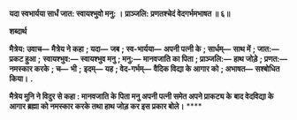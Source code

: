 **यदा स्वभार्यया सार्धं जात: स्वायश्भुवो मनु: ।** **प्राञ्जलि: प्रणतश्चेदं वेदगर्भमभाषत ॥ ६॥** 

**शब्दार्थ** 

**मैत्रेय: उवाच—** **मैत्रेय ने कहा** **; यदा—** **जब** **; स्व-भार्यया—** **अपनी पत्नी के** **; सार्धम्—** **साथ में** **; जात:—** **प्रकट हुआ** **;** **स्वायश्भुव:—** **स्वायश्भुव मनु** **; मनु:—** **मानवजाति का पिता** **; प्राञ्जलि:—** **हाथ जोड़े** **; प्रणत:—** **नमस्कार करके** **; च—** **भी** **;** **इदम्—** **यह** **; वेद-गर्भम्—** **वैदिक विद्या के आगार को** **; अभाषत—** **सश्बोधित किया।** **.** 

**मैत्रेय मुनि ने विदुर से कहा : मानवजाति के पिता मनु अपनी पत्नी समेत अपने प्राकट्य के** **बाद वेदविद्या के आगार ब्रह्मा को नमस्कार करके तथा हाथ जोड़ कर इस प्रकार बोले।** **** 
